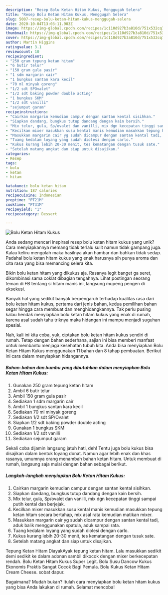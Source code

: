 ```yaml
---
description: "Resep Bolu Ketan Hitam Kukus, Menggugah Selera"
title: "Resep Bolu Ketan Hitam Kukus, Menggugah Selera"
slug: 5007-resep-bolu-ketan-hitam-kukus-menggugah-selera
date: 2020-10-04T13:03:11.903Z
image: https://img-global.cpcdn.com/recipes/1c110d927b3a810d/751x532cq70/bolu-ketan-hitam-kukus-foto-resep-utama.jpg
thumbnail: https://img-global.cpcdn.com/recipes/1c110d927b3a810d/751x532cq70/bolu-ketan-hitam-kukus-foto-resep-utama.jpg
cover: https://img-global.cpcdn.com/recipes/1c110d927b3a810d/751x532cq70/bolu-ketan-hitam-kukus-foto-resep-utama.jpg
author: Martin Higgins
ratingvalue: 3.1
reviewcount: 10
recipeingredient:
- "250 gram tepung ketan hitam"
- "6 butir telur"
- "150 gram gula pasir"
- "1 sdm margarin cair"
- "1 bungkus santan kara kecil"
- "70 ml minyak goreng"
- "1/2 sdt SPOvalet"
- "1/2 sdt baking powder double acting"
- "1 bungkus SKM"
- "1/2 sdt vanilli"
- "sejumput garam"
recipeinstructions:
- "Cairkan margarin kemudian campur dengan santan kental sisihkan."
- "Siapkan dandang, bungkus tutup dandang dengan kain bersih."
- "Mix telur, gula, Sp/ovalet dan vanilli, mix dgn kecepatan tinggi sampai putih kental dan berjejak."
- "Kecilkan mixer masukkan susu kental manis kemudian masukkan tepung ketan hitam secara bertahap, mix asal rata kemudian matikan mixer."
- "Masukkan margarin cair yg sudah dicampur dengan santan kental tadi, aduk balik menggunakan spatula, aduk sampai rata."
- "Tuang kedalam loyang yang sudah diolesi dengan carlo."
- "Kukus kurang lebih 20-30 menit, tes kematangan dengan tusuk sate."
- "Setelah matang angkat dan siap untuk disajikan."
categories:
- Resep
tags:
- bolu
- ketan
- hitam

katakunci: bolu ketan hitam 
nutrition: 187 calories
recipecuisine: Indonesian
preptime: "PT21M"
cooktime: "PT31M"
recipeyield: "1"
recipecategory: Dessert

---
```



![Bolu Ketan Hitam Kukus](https://img-global.cpcdn.com/recipes/1c110d927b3a810d/751x532cq70/bolu-ketan-hitam-kukus-foto-resep-utama.jpg)

Anda sedang mencari inspirasi resep bolu ketan hitam kukus yang unik? Cara menyiapkannya memang tidak terlalu sulit namun tidak gampang juga. Kalau keliru mengolah maka hasilnya akan hambar dan bahkan tidak sedap. Padahal bolu ketan hitam kukus yang enak harusnya sih punya aroma dan cita rasa yang bisa memancing selera kita.

Bikin bolu ketan hitam yang dikukus aja. Rasanya legit banget ga seret, dikombinasi sama coklat dibagian tengahnya. Lihat postingan seorang teman di FB tentang si hitam manis ini, langsung mupeng pengen di eksekusi.

Banyak hal yang sedikit banyak berpengaruh terhadap kualitas rasa dari bolu ketan hitam kukus, pertama dari jenis bahan, kedua pemilihan bahan segar hingga cara membuat dan menghidangkannya. Tak perlu pusing kalau hendak menyiapkan bolu ketan hitam kukus yang enak di rumah, karena asal sudah tahu triknya maka hidangan ini mampu menjadi suguhan spesial.


Nah, kali ini kita coba, yuk, ciptakan bolu ketan hitam kukus sendiri di rumah. Tetap dengan bahan sederhana, sajian ini bisa memberi manfaat untuk membantu menjaga kesehatan tubuh kita. Anda bisa menyiapkan Bolu Ketan Hitam Kukus menggunakan 11 bahan dan 8 tahap pembuatan. Berikut ini cara dalam menyiapkan hidangannya.

<!--inarticleads1-->

##### Bahan-bahan dan bumbu yang dibutuhkan dalam menyiapkan Bolu Ketan Hitam Kukus:

1. Gunakan 250 gram tepung ketan hitam
1. Ambil 6 butir telur
1. Ambil 150 gram gula pasir
1. Sediakan 1 sdm margarin cair
1. Ambil 1 bungkus santan kara kecil
1. Sediakan 70 ml minyak goreng
1. Sediakan 1/2 sdt SP/Ovalet
1. Siapkan 1/2 sdt baking powder double acting
1. Gunakan 1 bungkus SKM
1. Sediakan 1/2 sdt vanilli
1. Sediakan sejumput garam


Sekali coba dijamin langsung jatuh hati, deh! Tentu juga bolu kukus bisa disajikan dalam bentuk loyang donat. Namun agar lebih enak dan khas rasanya, umumnya orang menambah bahan ketan hitam. Untuk membuat di rumah, langsung saja mulai dengan bahan sebagai berikut. 

<!--inarticleads2-->

##### Langkah-langkah menyiapkan Bolu Ketan Hitam Kukus:

1. Cairkan margarin kemudian campur dengan santan kental sisihkan.
1. Siapkan dandang, bungkus tutup dandang dengan kain bersih.
1. Mix telur, gula, Sp/ovalet dan vanilli, mix dgn kecepatan tinggi sampai putih kental dan berjejak.
1. Kecilkan mixer masukkan susu kental manis kemudian masukkan tepung ketan hitam secara bertahap, mix asal rata kemudian matikan mixer.
1. Masukkan margarin cair yg sudah dicampur dengan santan kental tadi, aduk balik menggunakan spatula, aduk sampai rata.
1. Tuang kedalam loyang yang sudah diolesi dengan carlo.
1. Kukus kurang lebih 20-30 menit, tes kematangan dengan tusuk sate.
1. Setelah matang angkat dan siap untuk disajikan.


Tepung Ketan Hitam DiayakAyak tepung ketan hitam. Lalu masukkan sedikit demi sedikit ke dalam adonan sambil dikocok dengan mixer berkecepatan rendah. Bolu Ketan Hitam Kukus Super Legit. Bolu Susu Dancow Kukus Ekonomis Praktis Sangat Cocok Bagi Pemula. Bolu Kukus Ketan Hitam Cream Cheese. sobat dapur. 

Bagaimana? Mudah bukan? Itulah cara menyiapkan bolu ketan hitam kukus yang bisa Anda lakukan di rumah. Selamat mencoba!

